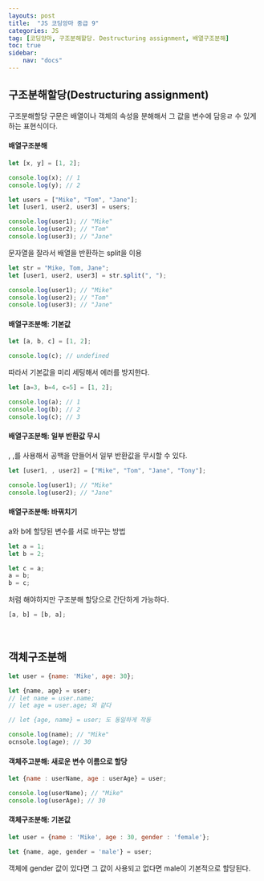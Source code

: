 ```yaml
---
layouts: post
title:  "JS 코딩앙마 중급 9"
categories: JS
tag: [코딩앙마, 구조분해할당. Destructuring assignment, 배열구조분해]
toc: true
sidebar:
    nav: "docs"
---
```


## 구조분해할당(Destructuring assignment)

구조분해할당 구문은 배열이나 객체의 속성을 분해해서 그 값을 변수에 담응ㄹ 수 있게 하는 표현식이다.<br/>

#### 배열구조분해

```js
let [x, y] = [1, 2];

console.log(x); // 1
console.log(y); // 2
```

```js
let users = ["Mike", "Tom", "Jane"];
let [user1, user2, user3] = users;

console.log(user1); // "Mike"
console.log(user2); // "Tom"
console.log(user3); // "Jane"
```


문자열을 잘라서 배열을 반환하는 split을 이용
```js
let str = "Mike, Tom, Jane";
let [user1, user2, user3] = str.split(", ");

console.log(user1); // "Mike"
console.log(user2); // "Tom"
console.log(user3); // "Jane"
```


#### 배열구조분해: 기본값

```js
let [a, b, c] = [1, 2];

console.log(c); // undefined
```

따라서 기본값을 미리 세팅해서 에러를 방지한다.
```js
let [a=3, b=4, c=5] = [1, 2];

console.log(a); // 1
console.log(b); // 2
console.log(c); // 3
```

#### 배열구조분해: 일부 반환값 무시

, ,를 사용해서 공백을 만들어서 일부 반환값을 무시할 수 있다.
```js
let [user1, , user2] = ["Mike", "Tom", "Jane", "Tony"];

console.log(user1); // "Mike"
console.log(user2); // "Jane"
```


#### 배열구조분해: 바꿔치기

a와 b에 할당된 변수를 서로 바꾸는 방법
```js
let a = 1;
let b = 2;

let c = a;
a = b;
b = c;
```
처럼 해야하지만 구조분해 할당으로 간단하게 가능하다.
```js
[a, b] = [b, a];
```

<br/>

## 객체구조분해

```js
let user = {name: 'Mike', age: 30};

let {name, age} = user;
// let name = user.name;
// let age = user.age; 와 같다

// let {age, name} = user; 도 동일하게 작동

console.log(name); // "Mike"
ocnsole.log(age); // 30
```


#### 객체주고분해: 새로운 변수 이름으로 할당

```js
let {name : userName, age : userAge} = user;

console.log(userName); // "Mike"
console.log(userAge); // 30
```


#### 객체구조분해: 기본값

```js
let user = {name : 'Mike', age : 30, gender : 'female'};

let {name, age, gender = 'male'} = user;
```
객체에 gender 값이 있다면 그 값이 사용되고 없다면 male이 기본적으로 할당된다.